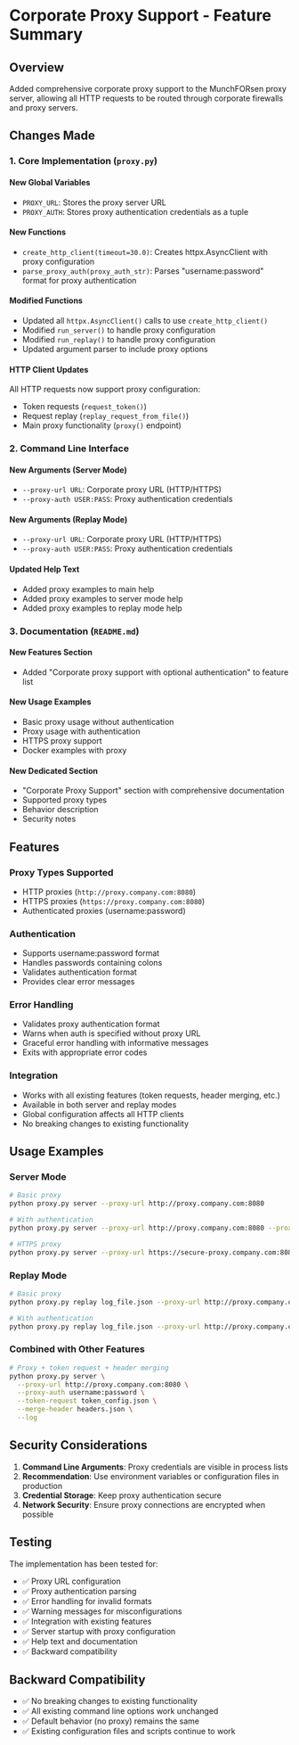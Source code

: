 # Corporate Proxy Support - Feature Summary

## Overview
Added comprehensive corporate proxy support to the MunchFORsen proxy server, allowing all HTTP requests to be routed through corporate firewalls and proxy servers.

## Changes Made

### 1. Core Implementation (`proxy.py`)

#### New Global Variables
- `PROXY_URL`: Stores the proxy server URL
- `PROXY_AUTH`: Stores proxy authentication credentials as a tuple

#### New Functions
- `create_http_client(timeout=30.0)`: Creates httpx.AsyncClient with proxy configuration
- `parse_proxy_auth(proxy_auth_str)`: Parses "username:password" format for proxy authentication

#### Modified Functions
- Updated all `httpx.AsyncClient()` calls to use `create_http_client()`
- Modified `run_server()` to handle proxy configuration
- Modified `run_replay()` to handle proxy configuration
- Updated argument parser to include proxy options

#### HTTP Client Updates
All HTTP requests now support proxy configuration:
- Token requests (`request_token()`)
- Request replay (`replay_request_from_file()`)
- Main proxy functionality (`proxy()` endpoint)

### 2. Command Line Interface

#### New Arguments (Server Mode)
- `--proxy-url URL`: Corporate proxy URL (HTTP/HTTPS)
- `--proxy-auth USER:PASS`: Proxy authentication credentials

#### New Arguments (Replay Mode)
- `--proxy-url URL`: Corporate proxy URL (HTTP/HTTPS)
- `--proxy-auth USER:PASS`: Proxy authentication credentials

#### Updated Help Text
- Added proxy examples to main help
- Added proxy examples to server mode help
- Added proxy examples to replay mode help

### 3. Documentation (`README.md`)

#### New Features Section
- Added "Corporate proxy support with optional authentication" to feature list

#### New Usage Examples
- Basic proxy usage without authentication
- Proxy usage with authentication
- HTTPS proxy support
- Docker examples with proxy

#### New Dedicated Section
- "Corporate Proxy Support" section with comprehensive documentation
- Supported proxy types
- Behavior description
- Security notes

## Features

### Proxy Types Supported
- HTTP proxies (`http://proxy.company.com:8080`)
- HTTPS proxies (`https://proxy.company.com:8080`)
- Authenticated proxies (username:password)

### Authentication
- Supports username:password format
- Handles passwords containing colons
- Validates authentication format
- Provides clear error messages

### Error Handling
- Validates proxy authentication format
- Warns when auth is specified without proxy URL
- Graceful error handling with informative messages
- Exits with appropriate error codes

### Integration
- Works with all existing features (token requests, header merging, etc.)
- Available in both server and replay modes
- Global configuration affects all HTTP clients
- No breaking changes to existing functionality

## Usage Examples

### Server Mode
```bash
# Basic proxy
python proxy.py server --proxy-url http://proxy.company.com:8080

# With authentication
python proxy.py server --proxy-url http://proxy.company.com:8080 --proxy-auth username:password

# HTTPS proxy
python proxy.py server --proxy-url https://secure-proxy.company.com:8080 --proxy-auth username:password
```

### Replay Mode
```bash
# Basic proxy
python proxy.py replay log_file.json --proxy-url http://proxy.company.com:8080

# With authentication
python proxy.py replay log_file.json --proxy-url http://proxy.company.com:8080 --proxy-auth username:password
```

### Combined with Other Features
```bash
# Proxy + token request + header merging
python proxy.py server \
  --proxy-url http://proxy.company.com:8080 \
  --proxy-auth username:password \
  --token-request token_config.json \
  --merge-header headers.json \
  --log
```

## Security Considerations

1. **Command Line Arguments**: Proxy credentials are visible in process lists
2. **Recommendation**: Use environment variables or configuration files in production
3. **Credential Storage**: Keep proxy authentication secure
4. **Network Security**: Ensure proxy connections are encrypted when possible

## Testing

The implementation has been tested for:
- ✅ Proxy URL configuration
- ✅ Proxy authentication parsing
- ✅ Error handling for invalid formats
- ✅ Warning messages for misconfigurations
- ✅ Integration with existing features
- ✅ Server startup with proxy configuration
- ✅ Help text and documentation
- ✅ Backward compatibility

## Backward Compatibility

- ✅ No breaking changes to existing functionality
- ✅ All existing command line options work unchanged
- ✅ Default behavior (no proxy) remains the same
- ✅ Existing configuration files and scripts continue to work